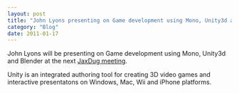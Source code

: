```yaml
---
layout: post
title: "John Lyons presenting on Game development using Mono, Unity3d and Blender"
category: "Blog"
date: 2011-01-17
---
```



John Lyons will be presenting on Game development using Mono, Unity3d and Blender at the next [JaxDug meeting](http://www.jaxdug.com/).

Unity is an integrated authoring tool for creating 3D video games and interactive presentatons on Windows, Mac, Wii and iPhone platforms.